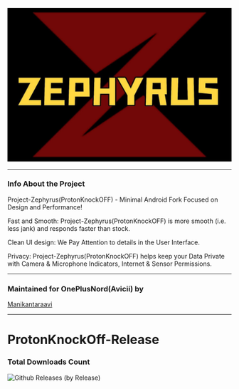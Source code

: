 <p align="center"><img width="1000" src="https://github.com/manikantaraavi/ProtonKnockOff-Release/blob/main/banner.jpg"></p>

---------------------------------------------------------------------------------

### Info About the Project

Project-Zephyrus(ProtonKnockOFF) - Minimal Android Fork Focused on Design and Performance!

Fast and Smooth: Project-Zephyrus(ProtonKnockOFF) is more smooth (i.e. less jank) and responds faster than stock.

Clean UI design: We Pay Attention to details in the User Interface.

Privacy: Project-Zephyrus(ProtonKnockOFF) helps keep your Data Private with Camera & Microphone Indicators, Internet & Sensor Permissions.

---------------------------------------------------------------------------------

### Maintained for OnePlusNord(Avicii) by

[Manikantaraavi](https://github.com/Manikantaraavi)

---------------------------------------------------------------------------------
# ProtonKnockOff-Release
### Total Downloads Count
  ![Github Releases (by Release)](https://img.shields.io/github/downloads/manikantaraavi/ProtonKnockOff-Release/total?style=social)
